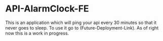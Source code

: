 # API-AlarmClock-FE
This is an application which will ping your api every 30 minutes so that it never goes to sleep. To use it go to (Future-Deployment-Link). As of right now this is a work in progress.
